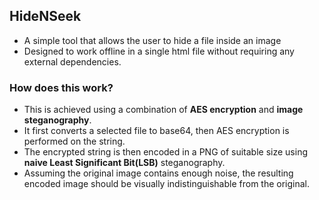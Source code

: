 ## HideNSeek 

- A simple tool that allows the user to hide a file inside an image
- Designed to work offline in a single html file without requiring any external dependencies.

### How does this work?
        
- This is achieved using a combination of **AES encryption** and **image steganography**.  
- It first converts a selected file to base64, then AES encryption is performed on the string.  
- The encrypted string is then encoded in a PNG of suitable size using **naive Least Significant Bit(LSB)** steganography.  
- Assuming the original image contains enough noise, the resulting encoded image should be visually indistinguishable from the original.

